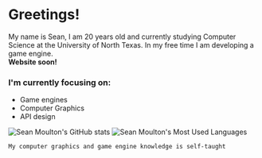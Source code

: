 # Greetings!
My name is Sean, I am 20 years old and currently studying Computer Science at the University of North Texas. In my free time I am developing a game engine.  
**Website soon!**

### I'm currently focusing on:
- Game engines
- Computer Graphics
- API design
  
![Sean Moulton's GitHub stats](https://github-readme-stats.vercel.app/api?username=WindowsVista42&theme=dracula&show_icons=true&count_private=true&hide=issues)
![Sean Moulton's Most Used Languages](https://github-readme-stats.vercel.app/api/top-langs?username=WindowsVista42&theme=dracula&show_icons=true&count_private=true&layout=compact&langs_count=3)  

```My computer graphics and game engine knowledge is self-taught```

<!--- #### Feel free to check out some of my projects or maybe my [website](https://WindowsVista42.github.io)! --->

